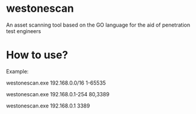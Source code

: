 # westonescan
An asset scanning tool based on the GO language for the aid of penetration test engineers 
# How to use?
Example:  

westonescan.exe 192.168.0.0/16 1-65535  

westonescan.exe 192.168.0.1-254 80,3389  

westonescan.exe 192.168.0.1 3389
